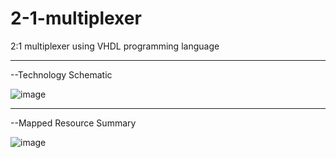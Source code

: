 # 2-1-multiplexer
2:1 multiplexer using VHDL programming language

--------------------------------------------------------

--Technology Schematic 

![image](https://github.com/user-attachments/assets/5cceba76-d7a7-49e0-8399-116c9c78dba8)


---------------------------------------------------------

--Mapped Resource Summary 


![image](https://github.com/user-attachments/assets/dd1fd855-8ace-42ad-b0da-579f0ef81c8a)
